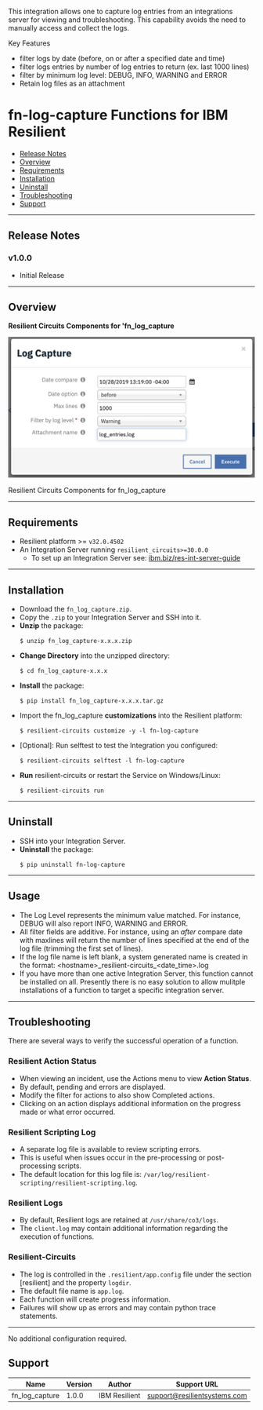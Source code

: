 <!--
  This Install README.md is generated by running:
  "resilient-circuits docgen -p fn_log_capture --only-install-guide"

  It is best edited using a Text Editor with a Markdown Previewer. VS Code
  is a good example. Checkout https://guides.github.com/features/mastering-markdown/
  for tips on writing with Markdown

  If you make manual edits and run docgen again, a .bak file will be created

  Store any screenshots in the "doc/screenshots" directory and reference them like:
  ![screenshot: screenshot_1](./doc/screenshots/screenshot_1.png)
-->
This integration allows one to capture log entries from an integrations server for viewing and troubleshooting. This capability avoids the need to manually access and collect the logs.

Key Features

* filter logs by date (before, on or after a specified date and time)
* filter logs entries by number of log entries to return (ex. last 1000 lines)
* filter by minimum log level: DEBUG, INFO, WARNING and ERROR
* Retain log files as an attachment

# fn-log-capture Functions for IBM Resilient

- [Release Notes](#release-notes)
- [Overview](#overview)
- [Requirements](#requirements)
- [Installation](#installation)
- [Uninstall](#uninstall)
- [Troubleshooting](#troubleshooting)
- [Support](#support)

---

## Release Notes
<!--
  Specify all changes in this release. Do not remove the release 
  notes of a previous release
-->
### v1.0.0
* Initial Release

---

## Overview
<!--
  Provide a high-level description of the function itself and its remote software or application.
  The text below is parsed from the "description" and "long_description" attributes in the setup.py file
-->
**Resilient Circuits Components for 'fn_log_capture**

 ![screenshot: main](./doc/screenshots/main.png)

Resilient Circuits Components for fn_log_capture

---

## Requirements
<!--
  List any Requirements 
-->
* Resilient platform >= `v32.0.4502`
* An Integration Server running `resilient_circuits>=30.0.0`
  * To set up an Integration Server see: [ibm.biz/res-int-server-guide](https://ibm.biz/res-int-server-guide)

---

## Installation
* Download the `fn_log_capture.zip`.
* Copy the `.zip` to your Integration Server and SSH into it.
* **Unzip** the package:
  ```
  $ unzip fn_log_capture-x.x.x.zip
  ```
* **Change Directory** into the unzipped directory:
  ```
  $ cd fn_log_capture-x.x.x
  ```
* **Install** the package:
  ```
  $ pip install fn_log_capture-x.x.x.tar.gz
  ```
* Import the fn_log_capture **customizations** into the Resilient platform:
  ```
  $ resilient-circuits customize -y -l fn-log-capture
  ```
* [Optional]: Run selftest to test the Integration you configured:
  ```
  $ resilient-circuits selftest -l fn-log-capture
  ```
* **Run** resilient-circuits or restart the Service on Windows/Linux:
  ```
  $ resilient-circuits run
  ```

---

## Uninstall
* SSH into your Integration Server.
* **Uninstall** the package:
  ```
  $ pip uninstall fn-log-capture
  ```

---
## Usage

* The Log Level represents the minimum value matched. For instance, DEBUG will also report INFO, WARNING and ERROR.
* All filter fields are additive. For instance, using an _after_ compare date with maxlines will return the number of lines specified at the end of the log file (trimming the first set of lines).
* If the log file name is left blank, a system generated name is created in the format: \<hostname\>\_resilient-circuits\_<date_time>.log
* If you have more than one active Integration Server, this function cannot be installed on all. Presently there is no easy solution to allow mulitple installations of a function to target a specific integration server. 
---

## Troubleshooting
There are several ways to verify the successful operation of a function.

### Resilient Action Status
* When viewing an incident, use the Actions menu to view **Action Status**.
* By default, pending and errors are displayed.
* Modify the filter for actions to also show Completed actions.
* Clicking on an action displays additional information on the progress made or what error occurred.

### Resilient Scripting Log
* A separate log file is available to review scripting errors.
* This is useful when issues occur in the pre-processing or post-processing scripts.
* The default location for this log file is: `/var/log/resilient-scripting/resilient-scripting.log`.

### Resilient Logs
* By default, Resilient logs are retained at `/usr/share/co3/logs`.
* The `client.log` may contain additional information regarding the execution of functions.

### Resilient-Circuits
* The log is controlled in the `.resilient/app.config` file under the section [resilient] and the property `logdir`.
* The default file name is `app.log`.
* Each function will create progress information.
* Failures will show up as errors and may contain python trace statements.

---

No additional configuration required.

## Support
| Name | Version | Author | Support URL |
| ---- | ------- | ------ | ----------- |
| fn_log_capture | 1.0.0 | IBM Resilient | support@resilientsystems.com |